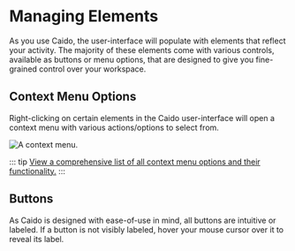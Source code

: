 # Managing Elements

As you use Caido, the user-interface will populate with elements that reflect your activity. The majority of these elements come with various controls, available as buttons or menu options, that are designed to give you fine-grained control over your workspace.

## Context Menu Options

Right-clicking on certain elements in the Caido user-interface will open a context menu with various actions/options to select from.

<img alt="A context menu." src="/_images/context_menu.png" center/>

::: tip
[View a comprehensive list of all context menu options and their functionality.](/reference/context_menu.md)
:::

## Buttons

As Caido is designed with ease-of-use in mind, all buttons are intuitive or labeled. If a button is not visibly labeled, hover your mouse cursor over it to reveal its label.
